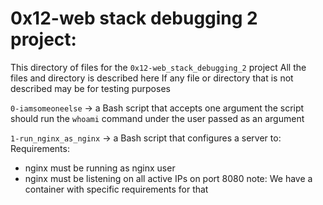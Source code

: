 # 0x12-web stack debugging 2 project:
This directory of files for the `0x12-web_stack_debugging_2` project
All the files and directory is described here
If any file or directory that is not described may be for testing purposes


`0-iamsomeoneelse` -> a Bash script that accepts one argument
the script should run the `whoami` command under the user passed as an argument


`1-run_nginx_as_nginx` -> a Bash script that configures a server to:
Requirements:
- nginx must be running as nginx user
- nginx must be listening on all active IPs on port 8080
note: We have a container with specific requirements for that

